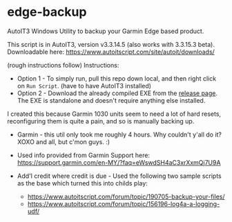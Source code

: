 # edge-backup
AutoIT3 Windows Utility to backup your Garmin Edge based product.

This script is in AutoIT3, version v3.3.14.5 (also works with 3.3.15.3 beta).  Downloadable here:  https://www.autoitscript.com/site/autoit/downloads/ 

(rough instructions follow)
Instructions:

* Option 1 - To simply run, pull this repo down local, and then right click on `Run Script`.  (have to have AutoIT3 installed)
* Option 2 - Download the already compiled EXE from the [release page](https://github.com/admiraljkb/edge-backup/releases).  The EXE is standalone and doesn't require anything else installed.


I created this because Garmin 1030 units seem to need a lot of hard resets, reconfiguring them is quite a pain, and so is manually backing up.  

* Garmin - this util only took me roughly 4 hours.  Why couldn't y'all do it?  XOXO and all, but c'mon guys.  :)
* Used info provided from Garmin Support here: https://support.garmin.com/en-MY/?faq=eWswdSH4aC3xrXxmQj7U9A

* Add'l credit where credit is due - Used the following two sample scripts as the base which turned this into childs play:

  * https://www.autoitscript.com/forum/topic/190705-backup-your-files/
  * https://www.autoitscript.com/forum/topic/156196-log4a-a-logging-udf/
